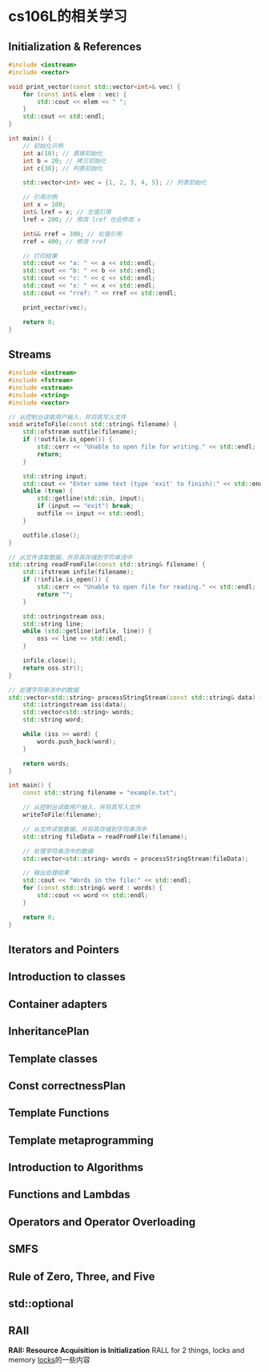 # cs106L的相关学习 
## Initialization & References 
```cpp 
#include <iostream>
#include <vector>

void print_vector(const std::vector<int>& vec) {
    for (const int& elem : vec) {
        std::cout << elem << " ";
    }
    std::cout << std::endl;
}

int main() {
    // 初始化示例
    int a(10); // 直接初始化
    int b = 20; // 拷贝初始化
    int c{30}; // 列表初始化

    std::vector<int> vec = {1, 2, 3, 4, 5}; // 列表初始化

    // 引用示例
    int x = 100;
    int& lref = x; // 左值引用
    lref = 200; // 修改 lref 也会修改 x

    int&& rref = 300; // 右值引用
    rref = 400; // 修改 rref

    // 打印结果
    std::cout << "a: " << a << std::endl;
    std::cout << "b: " << b << std::endl;
    std::cout << "c: " << c << std::endl;
    std::cout << "x: " << x << std::endl;
    std::cout << "rref: " << rref << std::endl;

    print_vector(vec);

    return 0;
}
```

## Streams

```cpp 
#include <iostream>
#include <fstream>
#include <sstream>
#include <string>
#include <vector>

// 从控制台读取用户输入，并将其写入文件
void writeToFile(const std::string& filename) {
    std::ofstream outfile(filename);
    if (!outfile.is_open()) {
        std::cerr << "Unable to open file for writing." << std::endl;
        return;
    }

    std::string input;
    std::cout << "Enter some text (type 'exit' to finish):" << std::endl;
    while (true) {
        std::getline(std::cin, input);
        if (input == "exit") break;
        outfile << input << std::endl;
    }

    outfile.close();
}

// 从文件读取数据，并将其存储到字符串流中
std::string readFromFile(const std::string& filename) {
    std::ifstream infile(filename);
    if (!infile.is_open()) {
        std::cerr << "Unable to open file for reading." << std::endl;
        return "";
    }

    std::ostringstream oss;
    std::string line;
    while (std::getline(infile, line)) {
        oss << line << std::endl;
    }

    infile.close();
    return oss.str();
}

// 处理字符串流中的数据
std::vector<std::string> processStringStream(const std::string& data) {
    std::istringstream iss(data);
    std::vector<std::string> words;
    std::string word;

    while (iss >> word) {
        words.push_back(word);
    }

    return words;
}

int main() {
    const std::string filename = "example.txt";

    // 从控制台读取用户输入，并将其写入文件
    writeToFile(filename);

    // 从文件读取数据，并将其存储到字符串流中
    std::string fileData = readFromFile(filename);

    // 处理字符串流中的数据
    std::vector<std::string> words = processStringStream(fileData);

    // 输出处理结果
    std::cout << "Words in the file:" << std::endl;
    for (const std::string& word : words) {
        std::cout << word << std::endl;
    }

    return 0;
}

```

## Iterators and Pointers

## Introduction to classes
## Container adapters
## InheritancePlan

## Template classes

## Const correctnessPlan

## Template Functions

## Template metaprogramming

## Introduction to Algorithms

## Functions and Lambdas

## Operators and Operator Overloading

## SMFS

## Rule of Zero, Three, and Five

## std::optional

##  RAII

**RAII: Resource Acquisition is Initialization**
RALL for 2 things, locks and memory
[locks](https://en.cppreference.com/w/cpp/thread/lock_guard#:~:text=The%20class%20lock_guard%20is%20a,the%20mutex%20it%20is%20given.)的一些内容

